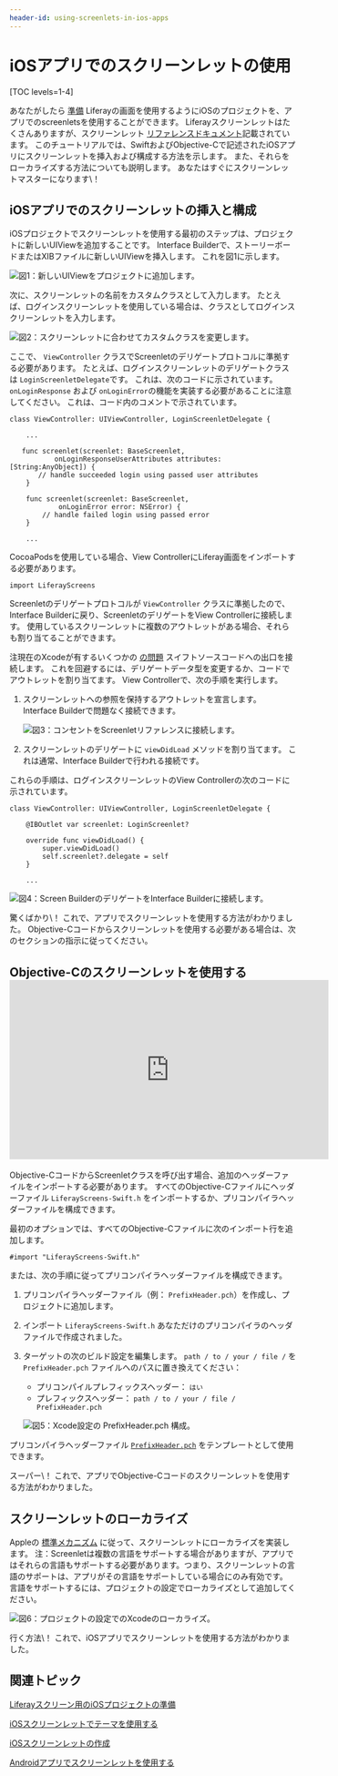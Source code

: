```yaml
---
header-id: using-screenlets-in-ios-apps
---
```


# iOSアプリでのスクリーンレットの使用

[TOC levels=1-4]

あなたがしたら [準備](/docs/7-1/tutorials/-/knowledge_base/t/preparing-ios-projects-for-liferay-screens) Liferayの画面を使用するようにiOSのプロジェクトを、アプリでのscreenletsを使用することができます。 Liferayスクリーンレットはたくさんありますが、スクリーンレット [リファレンスドキュメント](/docs/7-1/reference/-/knowledge_base/r/screenlets-in-liferay-screens-for-ios)記載されています。 このチュートリアルでは、SwiftおよびObjective-Cで記述されたiOSアプリにスクリーンレットを挿入および構成する方法を示します。 また、それらをローカライズする方法についても説明します。 あなたはすぐにスクリーンレットマスターになります\！

## iOSアプリでのスクリーンレットの挿入と構成

iOSプロジェクトでスクリーンレットを使用する最初のステップは、プロジェクトに新しいUIViewを追加することです。 Interface Builderで、ストーリーボードまたはXIBファイルに新しいUIViewを挿入します。 これを図1に示します。

![図1：新しいUIViewをプロジェクトに追加します。](../../../images/screens-ios-add-uiwindow.png)

次に、スクリーンレットの名前をカスタムクラスとして入力します。 たとえば、ログインスクリーンレットを使用している場合は、クラスとしてログインスクリーンレットを入力します。

![図2：スクリーンレットに合わせてカスタムクラスを変更します。](../../../images/screens-ios-custom-class.png)

ここで、 `ViewController` クラスでScreenletのデリゲートプロトコルに準拠する必要があります。 たとえば、ログインスクリーンレットのデリゲートクラスは `LoginScreenletDelegate`です。 これは、次のコードに示されています。 `onLoginResponse` および `onLoginError`の機能を実装する必要があることに注意してください。 これは、コード内のコメントで示されています。

    class ViewController: UIViewController, LoginScreenletDelegate {
    
        ...
    
       func screenlet(screenlet: BaseScreenlet,
               onLoginResponseUserAttributes attributes: [String:AnyObject]) {
           // handle succeeded login using passed user attributes
        }
    
        func screenlet(screenlet: BaseScreenlet,
                onLoginError error: NSError) {
            // handle failed login using passed error
        }
    
        ...

CocoaPodsを使用している場合、View ControllerにLiferay画面をインポートする必要があります。

    import LiferayScreens

Screenletのデリゲートプロトコルが `ViewController` クラスに準拠したので、Interface Builderに戻り、ScreenletのデリゲートをView Controllerに接続します。 使用しているスクリーンレットに複数のアウトレットがある場合、それらも割り当てることができます。

注現在のXcodeが有するいくつかの [の問題](http://stackoverflow.com/questions/26180268/interface-builder-iboutlet-and-protocols-for-delegate-and-datasource-in-swift/26180481#26180481) スイフトソースコードへの出口を接続します。 これを回避するには、デリゲートデータ型を変更するか、コードでアウトレットを割り当てます。 View Controllerで、次の手順を実行します。

1.  スクリーンレットへの参照を保持するアウトレットを宣言します。 Interface Builderで問題なく接続できます。

    ![図3：コンセントをScreenletリファレンスに接続します。](../../../images/screens-ios-xcode-add-screenlet-delegate.png)

2.  スクリーンレットのデリゲートに `viewDidLoad` メソッドを割り当てます。 これは通常、Interface Builderで行われる接続です。

これらの手順は、ログインスクリーンレットのView Controllerの次のコードに示されています。

    class ViewController: UIViewController, LoginScreenletDelegate {
    
        @IBOutlet var screenlet: LoginScreenlet?
    
        override func viewDidLoad() {
            super.viewDidLoad()
            self.screenlet?.delegate = self
        }
    
        ...

![図4：Screen BuilderのデリゲートをInterface Builderに接続します。](../../../images/screens-ios-xcode-delegate.png)

驚くばかり\！ これで、アプリでスクリーンレットを使用する方法がわかりました。 Objective-Cコードからスクリーンレットを使用する必要がある場合は、次のセクションの指示に従ってください。

## Objective-Cのスクリーンレットを使用する <iframe width="560" height="315" src="https://www.youtube.com/embed/YuniaiFzRbQ" frameborder="0" allowfullscreen mark="crwd-mark"></iframe>

Objective-CコードからScreenletクラスを呼び出す場合、追加のヘッダーファイルをインポートする必要があります。 すべてのObjective-Cファイルにヘッダーファイル `LiferayScreens-Swift.h` をインポートするか、プリコンパイラヘッダーファイルを構成できます。

最初のオプションでは、すべてのObjective-Cファイルに次のインポート行を追加します。

    #import "LiferayScreens-Swift.h"

または、次の手順に従ってプリコンパイラヘッダーファイルを構成できます。

1.  プリコンパイラヘッダーファイル（例： `PrefixHeader.pch`）を作成し、プロジェクトに追加します。

2.  インポート `LiferayScreens-Swift.h` あなただけのプリコンパイラのヘッダファイルで作成されました。

3.  ターゲットの次のビルド設定を編集します。 `path / to / your / file /` を `PrefixHeader.pch` ファイルへのパスに置き換えてください：

      - プリコンパイルプレフィックスヘッダー： `はい`
      - プレフィックスヘッダー： `path / to / your / file / PrefixHeader.pch`

    ![図5：Xcode設定の <code>PrefixHeader.pch</code> 構成。](../../../images/screens-ios-xcode-prefix.png)

プリコンパイラヘッダーファイル [`PrefixHeader.pch`](https://github.com/liferay/liferay-screens/blob/master/ios/Samples/Showcase-objc/LiferayScreens-Showcase-Objc/PrefixHeader.pch) をテンプレートとして使用できます。

スーパー\！ これで、アプリでObjective-Cコードのスクリーンレットを使用する方法がわかりました。

## スクリーンレットのローカライズ

Appleの [標準メカニズム](https://developer.apple.com/library/ios/documentation/MacOSX/Conceptual/BPInternational/Introduction/Introduction.html) に従って、スクリーンレットにローカライズを実装します。 注：Screenletは複数の言語をサポートする場合がありますが、アプリではそれらの言語もサポートする必要があります。つまり、スクリーンレットの言語のサポートは、アプリがその言語をサポートしている場合にのみ有効です。 言語をサポートするには、プロジェクトの設定でローカライズとして追加してください。

![図6：プロジェクトの設定でのXcodeのローカライズ。](../../../images/screens-ios-xcode-localizations.png)

行く方法\！ これで、iOSアプリでスクリーンレットを使用する方法がわかりました。

## 関連トピック

[Liferayスクリーン用のiOSプロジェクトの準備](/docs/7-1/tutorials/-/knowledge_base/t/preparing-ios-projects-for-liferay-screens)

[iOSスクリーンレットでテーマを使用する](/docs/7-1/tutorials/-/knowledge_base/t/using-themes-in-ios-screenlets)

[iOSスクリーンレットの作成](/docs/7-1/tutorials/-/knowledge_base/t/creating-ios-screenlets)

[Androidアプリでスクリーンレットを使用する](/docs/7-1/tutorials/-/knowledge_base/t/using-screenlets-in-android-apps)
